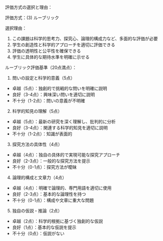 評価方式の選択と理由：

評価方式：(3) ルーブリック

選択理由：
1. この課題は科学的思考力、探究心、論理的構成力など、多面的な評価が必要
2. 学生の創造性と科学的アプローチを適切に評価できる
3. 評価の透明性と公平性を確保できる
4. 学生に具体的な期待水準を明確に示せる

ルーブリック評価基準（20点満点）：

1. 問いの設定と科学的意義（5点）
- 卓越（5点）：独創的で挑戦的な問いを明確に説明
- 良好（3-4点）：興味深い問いを適切に説明
- 不十分（1-2点）：問いの意義が不明確

2. 科学的知見の理解（5点）
- 卓越（5点）：最新の研究を深く理解し、批判的に分析
- 良好（3-4点）：関連する科学的知見を適切に説明
- 不十分（1-2点）：知識が表面的

3. 探究方法の具体性（4点）
- 卓越（4点）：独自の具体的で実現可能な探究アプローチ
- 良好（2-3点）：一般的な探究方法を提示
- 不十分（0-1点）：探究方法が曖昧

4. 論理的構成と文章力（4点）
- 卓越（4点）：明確で論理的、専門用語を適切に使用
- 良好（2-3点）：基本的な論理性を持つ
- 不十分（0-1点）：構成や文章に重大な問題

5. 独自の仮説・推論（2点）
- 卓越（2点）：科学的根拠に基づく独創的な仮説
- 良好（1点）：基本的な仮説を提示
- 不十分（0点）：仮説がない